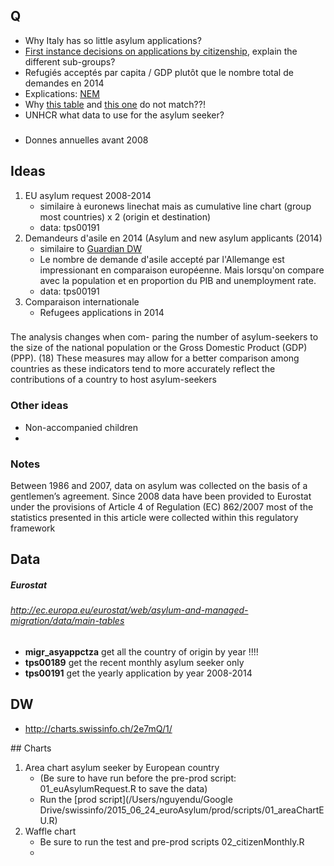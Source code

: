 ## Q

* Why Italy has so little asylum applications?
* [First instance decisions on applications by citizenship](http://appsso.eurostat.ec.europa.eu/nui/show.do?dataset=migr_asydcfsta&lang=en), explain the different sub-groups?
* Refugiés acceptés par capita / GDP plutôt que le nombre total de demandes en 2014
* Explications: [NEM](http://forumasile.org/2015/05/27/statistiques-en-matiere-dasile-la-nzz-et-le-temps-se-trompent-dans-leurs-donnees-et-font-le-jeu-de-ludc/) 
* Why [this table](http://ec.europa.eu/eurostat/tgm/refreshTableAction.do?tab=table&plugin=1&pcode=tps00191&language=en) and [this one](http://appsso.eurostat.ec.europa.eu/nui/show.do?dataset=migr_asydcfsta&lang=en) do not match??!
* UNHCR what data to use for the asylum seeker?

### 

* Donnes annuelles avant 2008


## Ideas


1. EU asylum request 2008-2014
   * similaire à euronews linechat mais as cumulative line chart (group most countries) x 2 (origin et destination)
   * data: tps00191
1. Demandeurs d'asile en 2014 (Asylum and new asylum applicants (2014)
   * similaire to [Guardian DW ](http://www.theguardian.com/world/datablog/2015/may/11/which-eu-countries-receive-the-most-asylum-seekers)
   * Le nombre de demande d'asile accepté par l'Allemange est impressionant en comparaison européenne. Mais lorsqu'on compare avec la population et en proportion du PIB and unemployment rate.
   * data: tps00191
1. Comparaison internationale
   * Refugees applications in 2014 
   
###

The analysis changes when com- paring the number of asylum-seekers to the size of the national population or the Gross Domestic Product (GDP) (PPP). (18) These measures may allow for a better comparison among countries as these indicators tend to more accurately reflect the contributions of a country to host asylum-seekers

### Other ideas

* Non-accompanied children
* 

### Notes
Between 1986 and 2007, data on asylum was collected on the basis of a gentlemen’s agreement. Since 2008 data have been provided to Eurostat under the provisions of Article 4 of Regulation (EC) 862/2007 most of the statistics presented in this article were collected within this regulatory framework



## Data


##### Eurostat

###### http://ec.europa.eu/eurostat/web/asylum-and-managed-migration/data/main-tables

* __migr_asyappctza__ get all the country of origin by year !!!!
* __tps00189__ get the recent monthly asylum seeker only
* __tps00191__ get the yearly application by year 2008-2014





## DW

* http://charts.swissinfo.ch/2e7mQ/1/




## Charts

1. Area chart asylum seeker by European country
   * (Be sure to have run before the pre-prod script: 01_euAsylumRequest.R to save the data) 
   * Run the [prod script](/Users/nguyendu/Google Drive/swissinfo/2015_06_24_euroAsylum/prod/scripts/01_areaChartEU.R) 
1. Waffle chart
   * Be sure to run the test and pre-prod scripts 02_citizenMonthly.R
   * 
  
 


